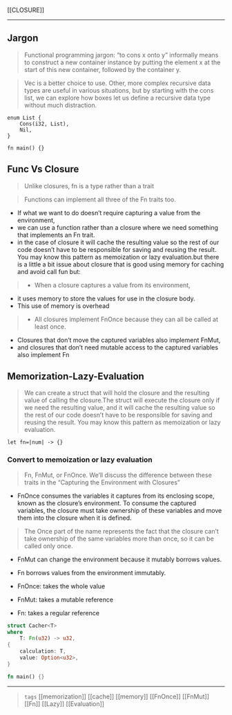 [[CLOSURE]]

---

## Jargon

> Functional programming jargon: “to cons x onto y” informally means to construct a new container instance by putting the element x at the start of this new container, followed by the container y.

> Vec<T> is a better choice to use. Other, more complex recursive data types are useful in various situations, but by starting with the cons list, we can explore how boxes let us define a recursive data type without much distraction.

```rust,no_run_compile_fail
enum List {
    Cons(i32, List),
    Nil,
}

fn main() {}
```

## Func Vs Closure

> Unlike closures, fn is a type rather than a trait

> Functions can implement all three of the Fn traits too. 
 - If what we want to do doesn’t require capturing a value from the environment,
 - we can use a function rather than a closure where we need something that implements an Fn trait.
 - in the case of closure it will cache the resulting value so the rest of our code doesn’t have to be responsible for saving and reusing the result. You may know this pattern as memoization or lazy evaluation.but there is a little a bit issue about closure that is good using memory for caching and avoid call fun but:

> - When a closure captures a value from its environment,
- it uses memory to store the values for use in the closure body. 
- This use of memory is overhead

> - All closures implement FnOnce because they can all be called at least once. 
- Closures that don’t move the captured variables also implement FnMut,
- and closures that don’t need mutable access to the captured variables also implement Fn

## Memorization-Lazy-Evaluation
>We can create a struct that will hold the closure and the resulting value of calling the closure.The struct will execute the closure only if we need the resulting value, and it will cache the resulting value so the rest of our code doesn’t have to be responsible for saving and reusing the result. You may know this pattern as memoization or lazy evaluation.

```rust,no_run
let fn=|num| -> {}
```

### Convert to memoization or lazy evaluation
> Fn, FnMut, or FnOnce. We’ll discuss the difference between these traits in the “Capturing the Environment with Closures”

 - FnOnce consumes the variables it captures from its enclosing scope, known as the closure’s environment. To consume the captured variables, the closure must take ownership of these variables and move them into the closure when it is defined.
 > The Once part of the name represents the fact that the closure can’t take ownership of the same variables more than once, so it can be called only once.
 - FnMut can change the environment because it mutably borrows values.
 - Fn borrows values from the environment immutably.
 
 - FnOnce: takes the whole value
 - FnMut: takes a mutable reference
 - Fn: takes a regular reference 
  
```rust
struct Cacher<T>
where
    T: Fn(u32) -> u32,
{
    calculation: T,
    value: Option<u32>,
}

fn main() {}
```


---

> `tags` [[memorization]] [[cache]] [[memory]] [[FnOnce]] [[FnMut]] [[Fn]] [[Lazy]] [[Evaluation]]
